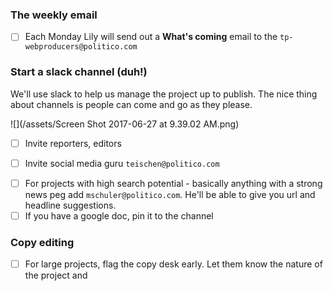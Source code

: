 

### The weekly email
- [ ] Each Monday Lily will send out a **What's coming** email to the `tp-webproducers@politico.com` 

### Start a slack channel \(duh!\)

We'll use slack to help us manage the project up to publish. The nice thing about channels is people can come and go as they please.

![](/assets/Screen Shot 2017-06-27 at 9.39.02 AM.png)

* [ ] Invite reporters, editors
- [ ] Invite social media guru `teischen@politico.com`
* [ ] For projects with high search potential - basically anything with a strong news peg add `mschuler@politico.com`. He'll be able to give you url and headline suggestions. 
* [ ] If you have a google doc, pin it to the channel

### Copy editing

* [ ] For large projects, flag the copy desk early. Let them know the nature of the project and 




